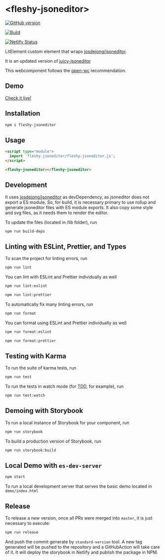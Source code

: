 # \<fleshy-jsoneditor>

[![GitHub version](https://badge.fury.io/gh/trystan2k%2Ffleshy-jsoneditor.svg)](https://badge.fury.io/gh/trystan2k%2Ffleshy-jsoneditor)

[![Build](https://github.com/trystan2k/fleshy-jsoneditor/workflows/Build-CI/badge.svg)](https://github.com/trystan2k/fleshy-jsoneditor/actions)

[![Netlify Status](https://api.netlify.com/api/v1/badges/ec50add2-cd3d-403b-97c8-886c658803f2/deploy-status)](https://fleshy-jsoneditor.netlify.app)

LitElement custom element that wraps [josdejong/jsoneditor](http://github.com/josdejong/jsoneditor). 

It is an updated version of [juicy-jsoneditor](https://github.com/Juicy/juicy-jsoneditor)

This webcomponent follows the [open-wc](https://github.com/open-wc/open-wc) recommendation.

## Demo

[Check it live!](https://fleshy-jsoneditor.netlify.app/)

## Installation
```bash
npm i fleshy-jsoneditor
```

## Usage
```html
<script type="module">
  import 'fleshy-jsoneditor/fleshy-jsoneditor.js';
</script>

<fleshy-jsoneditor></fleshy-jsoneditor>
```

## Development
It uses [josdejong/jsoneditor](http://github.com/josdejong/jsoneditor) as devDependency, as jsoneditor does not export a ES module. So, for build, it is necessary primary to use rollup and generate jsoneditor files with ES module exports. It also copy some style and svg files, as it needs them to render the editor.

To update the files (located in /lib folder), run
```bash
npm run build-deps
```

## Linting with ESLint, Prettier, and Types
To scan the project for linting errors, run
```bash
npm run lint
```

You can lint with ESLint and Prettier individually as well
```bash
npm run lint:eslint
```
```bash
npm run lint:prettier
```

To automatically fix many linting errors, run
```bash
npm run format
```

You can format using ESLint and Prettier individually as well
```bash
npm run format:eslint
```
```bash
npm run format:prettier
```

## Testing with Karma
To run the suite of karma tests, run
```bash
npm run test
```

To run the tests in watch mode (for <abbr title="test driven development">TDD</abbr>, for example), run

```bash
npm run test:watch
```

## Demoing with Storybook
To run a local instance of Storybook for your component, run
```bash
npm run storybook
```

To build a production version of Storybook, run
```bash
npm run storybook:build
```

## Local Demo with `es-dev-server`
```bash
npm start
```
To run a local development server that serves the basic demo located in `demo/index.html`

## Release
To release a new version, once all PRs were merged into `master`, it is just necessary to execute:
```bash
npm run release
```
And push the commit generate by `standard-version` tool. A new tag generated will be pushed to the repository
and a GitHubAction will take care of it. It will deploy the storybook in Netlify and publish the package in NPM.
